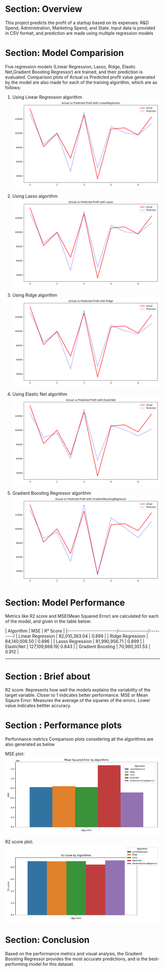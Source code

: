 # Section: Overview

This project predicts the profit of a startup based on its expenses: R&D Spend, Administration, Marketing Spend, and State.
Input data is provided in CSV format, and prediction are made using multiple regression models

# Section: Model Comparision

Five regression models (Linear Regression, Lasso, Ridge, Elastic Net,Gradient Boosting Regressor) are trained, and their prediction is evaluated. 
Comparison plots of Actual vs Predicted profit value generated by the model are also made for each of the training algorithm, which are as follows:

1. Using Linear Regression algorithm 
![Linear Regression Model Results](LinearRegressionComparisonPlot.png)

2. Using Lasso algorithm
![Lasso Model Results](LassoComparisonPlot.png)

3. Using Ridge algorithm
![Ridge Model Results](RidgeComparisonPlot.png)

4. Using Elastic Net algorithm 
![Elastic Net Model Results](ElasticNetComparisonPlot.png)

5. Gradient Boosting Regressor algorithm
![Gradient Booster Regressor Model Results](GradientBoostingRegressorComparisonPlot.png)


# Section: Model Performance 

Metrics like R2 score and MSE(Mean Squared Error) are calculated for each of the model, and given in the table below:

|      Algorithm          |      MSE      | R² Score |
|-------------------------/---------------/---------/
| Linear Regression       | 82,010,363.04 | 0.899    |
| Ridge Regression        | 84,140,006.50 | 0.896    |
| Lasso Regression        | 81,990,956.71 | 0.899    |
| ElasticNet              | 127,109,668.19| 0.843    |
| Gradient Boosting       | 70,980,351.53 | 0.912    |
______________________________________________________

# Section : Brief about

R2 score: Represents how well the models explains the variability of the target variable. Closer to 1 indicates better performance.
MSE or Mean Sqaure Error: Measures the average of the squares of the errors. Lower value indicates bettter accuracy.

# Section : Performance plots

Performance metrics Comparison plots considering all the algorithms are also generated as below

MSE plot:
![AllModelsMSE_ComparativePlot](All_Models_Comparative_MSE_Plot.png)

R2 score plot:
![AllModelsR2ScoreComparativePlot](All_Models_Comparative_R2_Score_Plot.png)

# Section: Conclusion

Based on the performance metrics and visual analysis, the Gradient Boosting Regressor provides the most accurate predictions, and is the best-performing model
for this dataset.